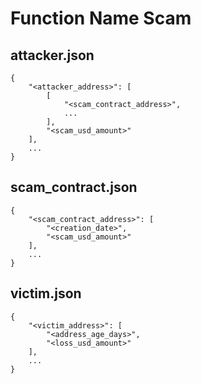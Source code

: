 # Function Name Scam
## attacker.json

```
{
    "<attacker_address>": [
        [
            "<scam_contract_address>",
            ...
        ],
        "<scam_usd_amount>"
    ],
    ...
}
```



## scam_contract.json

```
{
    "<scam_contract_address>": [
        "<creation_date>",
        "<scam_usd_amount>"
    ],
    ...
}
```



## victim.json

```
{
    "<victim_address>": [
        "<address_age_days>",
        "<loss_usd_amount>"
    ],
    ...
}
```

